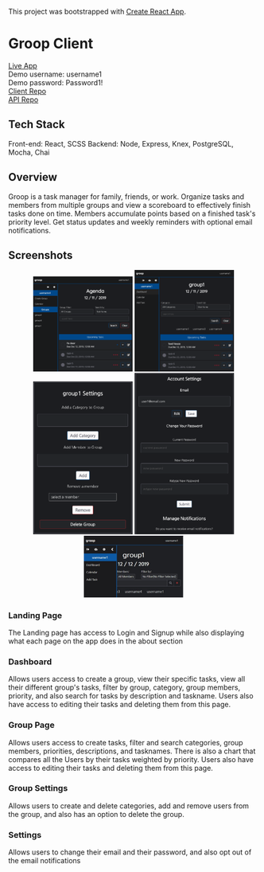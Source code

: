This project was bootstrapped with [Create React App](https://github.com/facebook/create-react-app).

# Groop Client
[Live App](https://grooplist.com/)  
Demo username: username1  
Demo password: Password1!  
[Client Repo](https://github.com/joeyjr95/groop-client)  
[API Repo](https://github.com/quasarwei/groop-api)  

## Tech Stack

Front-end: React, SCSS
Backend: Node, Express, Knex, PostgreSQL, Mocha, Chai

## Overview

Groop is a task manager for family, friends, or work. Organize
tasks and members from multiple groups and view a scoreboard to
effectively finish tasks done on time. Members accumulate points
based on a finished task's priority level. Get status updates and
weekly reminders with optional email notifications.


## Screenshots

<p align="center">
<img src="./src/images/dashboard.png" width="200"> <img src="./src/images/groupdashboard.png" width="200"> <img src="./src/images/groupsettings.png" width="200"> <img src="./src/images/accountsettings.png" width="200"><img src="./src/images/sidebar.jpg" width="200">
</p>

### Landing Page

The Landing page has access to Login and Signup while also displaying what each page on the app does in the about section

### Dashboard

Allows users access to create a group, view their specific tasks, view all their different group's tasks, filter by group, category, group members, priority, and also search for tasks by description and taskname. Users also have access to editing their tasks and deleting them from this page.

### Group Page

Allows users access to create tasks, filter and search categories, group members, priorities, descriptions, and tasknames. There is also a chart that compares all the Users by their tasks weighted by priority. Users also have access to editing their tasks and deleting them from this page.

### Group Settings

Allows users to create and delete categories, add and remove users from the group, and also has an option to delete the group.

### Settings

Allows users to change their email and their password, and also opt out of the email notifications


